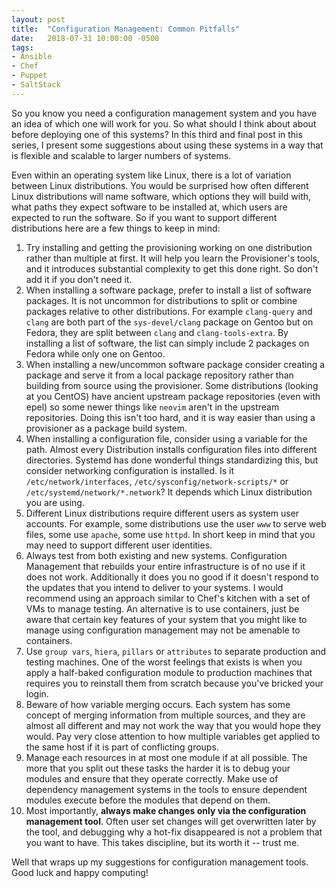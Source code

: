 ```yaml
---
layout: post
title:  "Configuration Management: Common Pitfalls"
date:   2018-07-31 10:00:00 -0500
tags: 
- Ansible
- Chef
- Puppet
- SaltStack
---
```


So you know you need a configuration management system and you have an idea of which one will work for you.
So what should I think about about before deploying one of this systems?
In this third and final post in this series, I present some suggestions about using these systems in a way that is flexible and scalable to larger numbers of systems.

Even within an operating system like Linux, there is a lot of variation between Linux distributions.
You would be surprised how often different Linux distributions will name software, which options they will build with, what paths they expect software to be installed at, which users are expected to run the software.
So if you want to support different distributions here are a few things to keep in mind:

1.	Try installing and getting the provisioning working on one distribution rather than multiple at first.  It will help you learn the Provisioner's tools, and it introduces substantial complexity to get this done right.  So don't add it if you don't need it.
2.	When installing a software package, prefer to install a list of software packages.  It is not uncommon for distributions to split or combine packages relative to other distributions.  For example `clang-query` and `clang` are both part of the `sys-devel/clang` package on Gentoo but on Fedora, they are split between `clang` and `clang-tools-extra`.  By installing a list of software, the list can simply include 2 packages on Fedora while only one on Gentoo.
3.	When installing a new/uncommon software package consider creating a package and serve it from a local package repository rather than building from source using the provisioner.  Some distributions (looking at you CentOS) have ancient upstream package repositories (even with epel) so some newer things like `neovim` aren't in the upstream repositories.  Doing this isn't too hard, and it is way easier than using a provisioner as a package build system.
4.	When installing a configuration file, consider using a variable for the path.  Almost every Distribution installs configuration files into different directories.  Systemd has done wonderful things standardizing this, but consider networking configuration is installed.  Is it `/etc/network/interfaces`, `/etc/sysconfig/network-scripts/*` or `/etc/systemd/network/*.network`?  It depends which Linux distribution you are using.
5.	Different Linux distributions require different users as system user accounts.  For example, some distributions use the user `www` to serve web files, some use `apache`, some use `httpd`.  In short keep in mind that you may need to support different user identities.
6.	Always test from both existing and new systems. Configuration Management that rebuilds your entire infrastructure is of no use if it does not work.  Additionally it does you no good if it doesn't respond to the updates that you intend to deliver to your systems.  I would recommend using an approach similar to Chef's kitchen with a set of VMs to manage testing.  An alternative is to use containers, just be aware that certain key features of your system that you might like to manage using configuration management may not be amenable to containers.
7.	Use `group vars`, `hiera`, `pillars` or `attributes` to separate production and testing machines.  One of the worst feelings that exists is when you apply a half-baked configuration module to production machines that requires you to reinstall them from scratch because you've bricked your login.
8.	Beware of how variable merging occurs.  Each system has some concept of merging information from multiple sources, and they are almost all different and may not work the way that you would hope they would. Pay very close attention to how multiple variables get applied to the same host if it is part of conflicting groups.
9.	Manage each resources in at most one module if at all possible.  The more that you split out these tasks the harder it is to debug your modules and ensure that they operate correctly.  Make use of dependency management systems in the tools to ensure dependent modules execute before the modules that depend on them.
10.	Most importantly, **always make changes only via the configuration management tool**.  Often user set changes will get overwritten later by the tool, and debugging why a hot-fix disappeared is not a problem that you want to have.  This takes discipline, but its worth it -- trust me.

Well that wraps up my suggestions for configuration management tools.  Good luck and happy computing!

